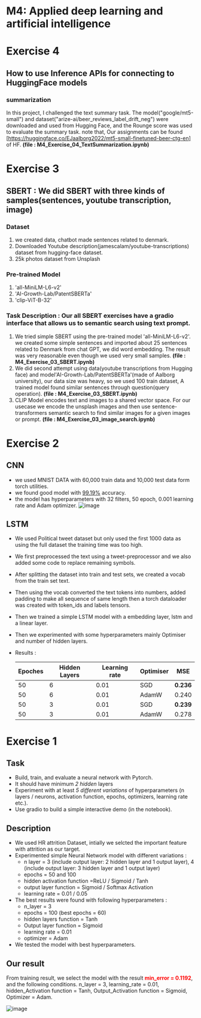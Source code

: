 # **M4: Applied deep learning and artificial intelligence**
# Exercise 4
##  How to use Inference APIs for connecting to HuggingFace models
### summarization 
In this project, I challenged the text summary task. The model("google/mt5-small") and dataset("arize-ai/beer_reviews_label_drift_neg") were downloaded and used from Hugging Face, and the Rounge score was used to evaluate the summary task. 
note that, Our assignments can be found [https://huggingface.co/EJaalborg2022/mt5-small-finetuned-beer-ctg-en] of HF.
**(file : M4_Exercise_04_TextSummarization.ipynb)**




# Exercise 3
## SBERT : We did SBERT with three kinds of samples(sentences, youtube transcription, image)
### Dataset
1. we created data, chatbot made sentences related to denmark.
2. Downloaded Youtube description(jamescalam/youtube-transcriptions) dataset from hugging-face dataset.
3. 25k photos dataset from Unsplash  
### Pre-trained Model
1. 'all-MiniLM-L6-v2'
2. 'AI-Growth-Lab/PatentSBERTa'
3. 'clip-ViT-B-32'

### Task Description : Our all SBERT exercises have a gradio interface that allows us to semantic search using text prompt. 

1. We tried simple SBERT using the pre-trained model 'all-MiniLM-L6-v2'. we created some simple sentences and imported about 25 sentences related to Denmark from chat GPT, we did word embedding. The result was very reasonable even though we used very small samples.
**(file : M4_Exercise_03_SBERT.ipynb)**
2. We did second attempt using data(youtube transcriptions from Hugging face) and model'AI-Growth-Lab/PatentSBERTa'(made of Aalborg university), our data size was heavy, so we used 100 train dataset, A trained model found similar sentences through question(query operation).
**(file : M4_Exercise_03_SBERT.ipynb)**
3. CLIP Model encodes text and images to a shared vector space. For our usecase we encode the unsplash images and then use sentence-transformers semantic search to find similar images for a given images or prompt. 
**(file : M4_Exercise_03_image_search.ipynb)**



# Exercise 2
## CNN
- we used MNIST DATA with 60,000 train data and 10,000 test data form torch utilities.
- we found good model with <u>99.19%</u> accuracy.
- the model has hyperparameters with 32 filters, 50 epoch, 0.001 learning rate and Adam optimizer.
![image](https://user-images.githubusercontent.com/112074208/218149091-771d4930-f8b6-42a7-93a7-f08291386d6a.png)

## LSTM
- We used Political tweet dataset but only used the first 1000 data as using the full dataset the training time was too high.
- We first preprocessed the text using a tweet-preprocessor and we also added some code to replace remaining symbols.
- After splitting the dataset into train and test sets, we created a vocab from the train set text.
- Then using the vocab converted the text tokens into numbers, added padding to make all sequence of same length then a torch dataloader was created with token_ids and labels tensors.
- Then we trained a simple LSTM model with a embedding layer, lstm and a linear layer.
- Then we experimented with some hyperparameters mainly Optimiser and number of hidden layers.


- Results : 

  | Epoches 	| Hidden Layers 	| Learning rate| Optimiser 	| MSE   	|
  |---------	|---------------	|-----------	 |-----------	|-------	|
  | 50      	| 6             	|0.01          | SGD       	| **0.236** 	|
  | 50      	| 6             	|0.01          | AdamW     	| 0.240 	|
  | 50      	| 3             	|0.01          | SGD       	 | **0.239** 	|
  | 50      	| 3             	|0.01          | AdamW     	| 0.278 	|
  

# Exercise 1 
## Task 
- Build, train, and evaluate a neural network with Pytorch.
- It should have minimum *2 hidden* layers
- Experiment with at least *5 different variations* of hyperparameters (n layers / neurons, activation function, epochs, optimizers, learning rate etc.).
- Use gradio to build a simple interactive demo (in the notebook).

## Description
- We used HR attrition Dataset, intially we selcted the important feature with attrition as our target. 
- Experimented simple Neural Network model with different variations : 
  - n layer = 3 (include output layer: 2 hidden layer and 1 output layer), 4 (include output layer: 3 hidden layer and 1 output layer)
  - epochs = 50 and 100
  - hidden activation function =ReLU / Sigmoid / Tanh
  - output layer function = Sigmoid / Softmax Activation
  - learning rate = 0.01 / 0.05
- The best results were found with following hyperparameters : 
  - n_layer = 3
  - epochs = 100 (best epochs = 60)
  - hidden layers function = Tanh
  - Output layer function = Sigmoid
  - learning rate = 0.01
  - optimizer = Adam
- We tested the model with best hyperparameters. 

## Our result
From training result, we select the model with the result <font color = 'red'>**min_error = 0.1192**</font>, and the following conditions.
n_layer = 3, learning_rate = 0.01, hidden_Activation function = Tanh, Output_Activation function = Sigmoid, Optimizer = Adam.

![image](https://user-images.githubusercontent.com/112074208/216768787-0886487a-b788-411d-985c-743fced5636b.png)

